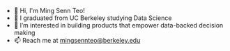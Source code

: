 <!--
**MSTeo01/MSTeo01** is a ✨ _special_ ✨ repository because its `README.md` (this file) appears on your GitHub profile.

Here are some ideas to get you started:

- 🔭 I’m currently working on ...
- 🌱 I’m currently learning ...
- 👯 I’m looking to collaborate on ...
- 🤔 I’m looking for help with ...
- 💬 Ask me about ...
- 📫 How to reach me: ...
- 😄 Pronouns: ...
- ⚡ Fun fact: ...
-->

- 👋 Hi, I'm Ming Senn Teo!
- 🌱 I graduated from UC Berkeley studying Data Science
- 🔭 I’m interested in building products that empower data-backed decision making
- 📫 Reach me at mingsennteo@berkeley.edu
